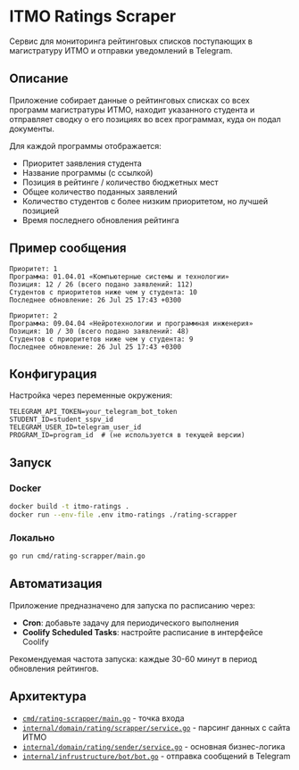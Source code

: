 # ITMO Ratings Scraper

Сервис для мониторинга рейтинговых списков поступающих в магистратуру ИТМО и отправки уведомлений в Telegram.

## Описание

Приложение собирает данные о рейтинговых списках со всех программ магистратуры ИТМО, находит указанного студента и отправляет сводку о его позициях во всех программах, куда он подал документы.

Для каждой программы отображается:
- Приоритет заявления студента
- Название программы (с ссылкой)
- Позиция в рейтинге / количество бюджетных мест
- Общее количество поданных заявлений
- Количество студентов с более низким приоритетом, но лучшей позицией
- Время последнего обновления рейтинга

## Пример сообщения

```
Приоритет: 1
Программа: 01.04.01 «Компьютерные системы и технологии»
Позиция: 12 / 26 (всего подано заявлений: 112)
Студентов с приоритетов ниже чем у студента: 10
Последнее обновление: 26 Jul 25 17:43 +0300

Приоритет: 2
Программа: 09.04.04 «Нейротехнологии и программная инженерия»
Позиция: 10 / 30 (всего подано заявлений: 48)
Студентов с приоритетов ниже чем у студента: 9
Последнее обновление: 26 Jul 25 17:43 +0300
```

## Конфигурация

Настройка через переменные окружения:

```env
TELEGRAM_API_TOKEN=your_telegram_bot_token
STUDENT_ID=student_sspv_id
TELEGRAM_USER_ID=telegram_user_id
PROGRAM_ID=program_id  # (не используется в текущей версии)
```

## Запуск

### Docker
```bash
docker build -t itmo-ratings .
docker run --env-file .env itmo-ratings ./rating-scrapper
```

### Локально
```bash
go run cmd/rating-scrapper/main.go
```

## Автоматизация

Приложение предназначено для запуска по расписанию через:
- **Cron**: добавьте задачу для периодического выполнения
- **Coolify Scheduled Tasks**: настройте расписание в интерфейсе Coolify

Рекомендуемая частота запуска: каждые 30-60 минут в период обновления рейтингов.

## Архитектура

- [`cmd/rating-scrapper/main.go`](cmd/rating-scrapper/main.go ) - точка входа
- [`internal/domain/rating/scrapper/service.go`](internal/domain/rating/scrapper/service.go ) - парсинг данных с сайта ИТМО
- [`internal/domain/rating/sender/service.go`](internal/domain/rating/sender/service.go ) - основная бизнес-логика
- [`internal/infrustructure/bot/bot.go`](internal/infrustructure/bot/bot.go ) - отправка сообщений в Telegram